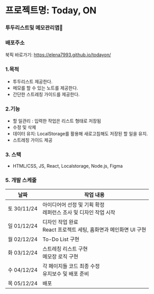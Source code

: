 # 프로젝트명: Today, ON

### 투두리스트및 메모관리앱👀

### 배포주소

북픽 바로가기: <https://elena7993.github.io/todayon/>

### 1.목적

- 투두리스트 제공한다.
- 메모를 할 수 있는 노트를 제공한다.
- 간단한 스트레칭 가이드를 제공한다.

### 2.기능

- 할 일관리 : 입력한 작업은 리스트 형태로 저장됨
- 수정 및 삭제
- 데이터 유지: LocalStorage를 활용해 새로고침해도 저장된 할 일을 유지.
- 스트레칭 가이드 제공

### 3. 스택

- HTML/CSS, JS, React, Localstorage, Node.js, Figma

### 5. 개발 스케줄

| 날짜        | 작업 내용                                                          |
| ----------- | ------------------------------------------------------------------ |
| 토 30/11/24 | 아이디어어 선정 및 기획 확정<br>레퍼런스 조사 및 디자인 작업 시작  |
| 일 01/12/24 | 디자인 작업 완료<br>React 프로젝트 세팅, 홈화면과 메인화면 UI 구현 |
| 월 02/12/24 | To-Do List 구현                                                    |
| 화 03/12/24 | 스트레칭 리스트 구현<br>메모장 로직 구현                           |
| 수 04/12/24 | 각 페이지들 코드 최종 수정<br>유지보수 및 배포 준비                |
| 목 05/12/24 | 배포                                                               |
